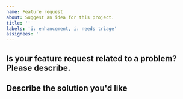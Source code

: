 ```yaml
---
name: Feature request
about: Suggest an idea for this project.
title: ''
labels: 'i: enhancement, i: needs triage'
assignees: ''
---
```


## Is your feature request related to a problem? Please describe.

<!-- A clear and concise description of what the problem is. Ex. I'm always frustrated when [...] -->

## Describe the solution you'd like

<!-- A clear and concise description of what you want to happen. -->
